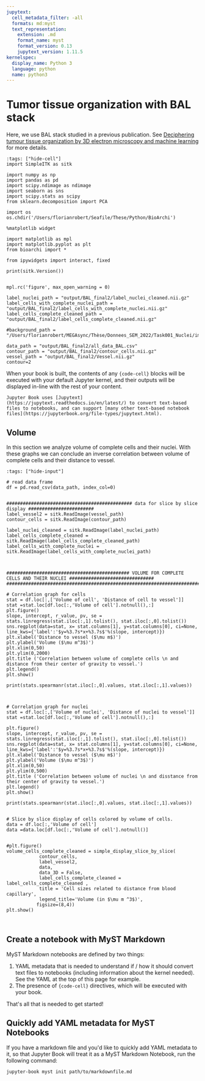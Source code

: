 ```yaml
---
jupytext:
  cell_metadata_filter: -all
  formats: md:myst
  text_representation:
    extension: .md
    format_name: myst
    format_version: 0.13
    jupytext_version: 1.11.5
kernelspec:
  display_name: Python 3
  language: python
  name: python3
---
```


# Tumor tissue organization with BAL stack

Here, we use BAL stack studied in a previous publication. 
See [Deciphering tumour tissue organization by 3D electron microscopy and machine learning](https://www.nature.com/articles/s42003-021-02919-z) for more details.


```{code-cell}ipython3
:tags: ["hide-cell"]
import SimpleITK as sitk

import numpy as np
import pandas as pd 
import scipy.ndimage as ndimage
import seaborn as sns
import scipy.stats as scipy
from sklearn.decomposition import PCA

import os
os.chdir('/Users/florianrobert/Seafile/These/Python/BioArchi')

%matplotlib widget

import matplotlib as mpl
import matplotlib.pyplot as plt
from bioarchi import *

from ipywidgets import interact, fixed

print(sitk.Version())


mpl.rc('figure', max_open_warning = 0)

label_nuclei_path = "output/BAL_final2/label_nuclei_cleaned.nii.gz"
label_cells_with_complete_nuclei_path = "output/BAL_final2/label_cells_with_complete_nuclei.nii.gz"
label_cells_complete_cleaned_path = "output/BAL_final2/label_cells_complete_cleaned.nii.gz"

#background_path = "/Users/florianrobert/MEGAsync/Thèse/Donnees_SEM_2022/Task001_Nuclei/imagesTr/BAL_0000.nii.gz"

data_path = "output/BAL_final2/all_data_BAL.csv"
contour_path = "output/BAL_final2/contour_cells.nii.gz"
vessel_path = "output/BAL_final2/Vessel.nii.gz"
contour=2

```

When your book is built, the contents of any `{code-cell}` blocks will be
executed with your default Jupyter kernel, and their outputs will be displayed
in-line with the rest of your content.

```{seealso}
Jupyter Book uses [Jupytext](https://jupytext.readthedocs.io/en/latest/) to convert text-based files to notebooks, and can support [many other text-based notebook files](https://jupyterbook.org/file-types/jupytext.html).
```

## Volume

In this section we analyze volume of complete cells and their nuclei. With these graphs we can conclude an inverse correlation between volume of complete cells and their distance to vessel.

```{code-cell}ipython3
:tags: ["hide-input"]

# read data frame 
df = pd.read_csv(data_path, index_col=0)
    
    
############################################## data for slice by slice display ########################
label_vessel2 = sitk.ReadImage(vessel_path)
contour_cells = sitk.ReadImage(contour_path)
    
label_nuclei_cleaned = sitk.ReadImage(label_nuclei_path)
label_cells_complete_cleaned = sitk.ReadImage(label_cells_complete_cleaned_path)
label_cells_with_complete_nuclei = sitk.ReadImage(label_cells_with_complete_nuclei_path)
    
    
    
############################################# VOLUME FOR COMPLETE CELLS AND THEIR NUCLEI ###############################
########################################################################################################################
    
# Correlation graph for cells 
stat = df.loc[:,['Volume of cell', 'Distance of cell to vessel']]
stat =stat.loc[df.loc[:,'Volume of cell'].notnull(),:]
plt.figure()
slope, intercept, r_value, pv, se = stats.linregress(stat.iloc[:,1].tolist(), stat.iloc[:,0].tolist())
sns.regplot(data=stat, x= stat.columns[1], y=stat.columns[0], ci=None, line_kws={'label':'$y=%3.7s*x+%3.7s$'%(slope, intercept)})
plt.xlabel('Distance to vessel ($\mu m$)')
plt.ylabel('Volume ($\mu m^3$)')
plt.xlim(0,50)
plt.ylim(0,2000)
plt.title ('Correlation between volume of complete cells \n and distance from their center of gravity to vessel.')
plt.legend()
plt.show()

print(stats.spearmanr(stat.iloc[:,0].values, stat.iloc[:,1].values))
    
    
    
# Correlation graph for nuclei 
stat = df.loc[:,['Volume of nuclei', 'Distance of nuclei to vessel']]
stat =stat.loc[df.loc[:,'Volume of cell'].notnull(),:]

plt.figure()
slope, intercept, r_value, pv, se = stats.linregress(stat.iloc[:,1].tolist(), stat.iloc[:,0].tolist())
sns.regplot(data=stat, x= stat.columns[1], y=stat.columns[0], ci=None, line_kws={'label':'$y=%3.7s*x+%3.7s$'%(slope, intercept)})
plt.xlabel('Distance to vessel ($\mu m$)')
plt.ylabel('Volume ($\mu m^3$)')
plt.xlim(0,50)
plt.ylim(0,500)
plt.title ('Correlation between volume of nuclei \n and disstance from their center of gravity to vessel.')
plt.legend()
plt.show()

print(stats.spearmanr(stat.iloc[:,0].values, stat.iloc[:,1].values))
    
    
# Slice by slice display of cells colored by volume of cells. 
data = df.loc[:,'Volume of cell']
data =data.loc[df.loc[:,'Volume of cell'].notnull()]
    

#plt.figure()
volume_cells_complete_cleaned = simple_display_slice_by_slice(
            contour_cells, 
            label_vessel2,
            data, 
            data_3D = False, 
            label_cells_complete_cleaned = label_cells_complete_cleaned ,
            title = 'Cell sizes related to distance from blood capillary', 
            legend_title='Volume (in $\mu m ^3$)', 
           figsize=(8,4))
plt.show()
    
   

```


## Create a notebook with MyST Markdown

MyST Markdown notebooks are defined by two things:

1. YAML metadata that is needed to understand if / how it should convert text files to notebooks (including information about the kernel needed).
   See the YAML at the top of this page for example.
2. The presence of `{code-cell}` directives, which will be executed with your book.

That's all that is needed to get started!

## Quickly add YAML metadata for MyST Notebooks

If you have a markdown file and you'd like to quickly add YAML metadata to it, so that Jupyter Book will treat it as a MyST Markdown Notebook, run the following command:

```
jupyter-book myst init path/to/markdownfile.md
```
